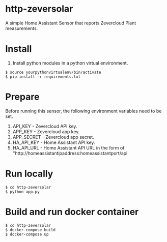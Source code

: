 # http-zeversolar
A simple Home Assistant Sensor that reports Zevercloud Plant measurements.

# Install
1. Install python modules in a python virtual environment.

```
$ source yourpythonvirtualenv/bin/activate
$ pip install -r requirements.txt
```

# Prepare
Before running this sensor, the following environment variables need to be set.

1. API_KEY - Zevercloud API key.
2. APP_KEY - Zevercloud app key.
3. APP_SECRET - Zevercloud app secret.
4. HA_API_KEY - Home Assistant API key.
5. HA_API_URL - Home Assistant API URL in the form of "http://homeassistantipaddress:homeassistantport/api


# Run locally
```
$ cd http-zeversolar
$ python app.py
```

# Build and run docker container
```
$ cd http-zeversolar
$ docker-compose build
$ docker-compose up
```
